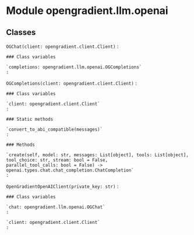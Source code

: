 Module opengradient.llm.openai
==============================

Classes
-------

`OGChat(client: opengradient.client.Client)`
:   

    ### Class variables

    `completions: opengradient.llm.openai.OGCompletions`
    :

`OGCompletions(client: opengradient.client.Client)`
:   

    ### Class variables

    `client: opengradient.client.Client`
    :

    ### Static methods

    `convert_to_abi_compatible(messages)`
    :

    ### Methods

    `create(self, model: str, messages: List[object], tools: List[object], tool_choice: str, stream: bool = False, parallel_tool_calls: bool = False) ‑> openai.types.chat.chat_completion.ChatCompletion`
    :

`OpenGradientOpenAIClient(private_key: str)`
:   

    ### Class variables

    `chat: opengradient.llm.openai.OGChat`
    :

    `client: opengradient.client.Client`
    :